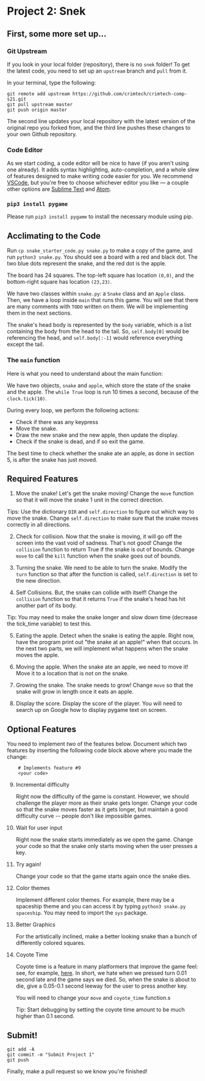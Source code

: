 # Project 2: Snek

## First, some more set up...
### Git Upstream
If you look in your local folder (repository), there is no `snek` folder! To get the latest code, you need to set up an `upstream` branch and `pull` from it.

In your terminal, type the following:
```
git remote add upstream https://github.com/crimtech/crimtech-comp-s21.git
git pull upstream master
git push origin master
```

The second line updates your local repository with the latest version of the original repo you forked from, and the third line pushes these changes to your own Github repository.

### Code Editor
As we start coding, a code editor will be nice to have (if you aren't using one already). It adds syntax highlighting, auto-completion, and a whole slew of features designed to make writing code easier for you. We recommend [VSCode](https://code.visualstudio.com/), but you're free to choose whichever editor you like — a couple other options are [Sublime Text](https://www.sublimetext.com/) and [Atom](https://atom.io/).

### `pip3 install pygame`
Please run `pip3 install pygame` to install the necessary module using pip.


## Acclimating to the Code
Run `cp snake_starter_code.py snake.py` to make a copy of the game, and run `python3 snake.py`. You should see a board with a red and black dot. The two blue dots represent the snake, and the red dot is the apple.

The board has 24 squares. The top-left square has location `(0,0)`, and the bottom-right square has location `(23,23)`.

We have two classes within `snake.py`: a `Snake` class and an `Apple` class. Then, we have a loop inside `main` that runs this game. You will see that there are many comments with `TODO` written on them. We will be implementing them in the next sections.

The snake's head body is represented by the `body` variable, which is a list containing the body from the head to the tail. So, `self.body[0]` would be referencing the head, and `self.body[:-1]` would reference everything except the tail.

### The `main` function
Here is what you need to understand about the main function:

We have two objects, `snake` and `apple`, which store the state of the snake and the apple. The `while True` loop is run 10 times a second, because of the `clock.tick(10)`.

During every loop, we perform the following actions:
* Check if there was any keypress
* Move the snake.
* Draw the new snake and the new apple, then update the display.
* Check if the snake is dead, and if so exit the game.

The best time to check whether the snake ate an apple, as done in section 5, is after the snake has just moved.

## Required Features
1. Move the snake!
Let's get the snake moving! Change the `move` function so that it will move the snake 1 unit in the correct direction.

Tips: Use the dictionary `DIR` and `self.direction` to figure out which way to move the snake. Change `self.direction` to make sure that the snake moves correctly in all directions.

2. Check for collision.
Now that the snake is moving, it will go off the screen into the vast void of sadness. That's not good! Change the `collision` function to return True if the snake is out of bounds. Change `move` to call the `kill` function when the snake goes out of bounds.

3. Turning the snake.
We need to be able to turn the snake. Modify the `turn` function so that after the function is called, `self.direction` is set to the new direction.

4. Self Collisions.
But, the snake can collide with itself! Change the `collision` function so that it returns `True` if the snake's head has hit another part of its body.

Tip: You may need to make the snake longer and slow down time (decrease the tick_time variable) to test this.

5. Eating the apple.
Detect when the snake is eating the apple. Right now, have the program print out "the snake at an apple!" when that occurs. In the next two parts, we will implement what happens when the snake moves the apple.

6. Moving the apple.
When the snake ate an apple, we need to move it! Move it to a location that is not on the snake.

7. Growing the snake.
The snake needs to grow! Change `move` so that the snake will grow in length once it eats an apple.

8. Display the score.
Display the score of the player. You will need to search up on Google how to display pygame text on screen.

## Optional Features
You need to implement *two* of the features below. Document which two features by inserting the following code block above where you made the change:
```
    # Implements feature #9
    <your code>
```

9. Incremental difficulty

    Right now the difficulty of the game is constant. However, we should challenge the player more as their snake gets longer. Change your code so that the snake moves faster as it gets longer, but maintain a good difficulty curve -- people don't like impossible games.

10. Wait for user input

    Right now the snake starts immediately as we open the game. Change your code so that the snake only starts moving when the user presses a key.

11. Try again!

    Change your code so that the game starts again once the snake dies.

12. Color themes
    
    Implement different color themes. For example, there may be a spaceship theme and you can access it by typing `python3 snake.py spaceship`. You may need to import the `sys` package.

13. Better Graphics
    
    For the artistically inclined, make a better looking snake than a bunch of differently colored squares.

14. Coyote Time
    
    Coyote time is a feature in many platformers that improve the game feel: see, for example, [here](https://www.youtube.com/watch?v=97_jvSPoRDo). In short, we hate when we pressed turn 0.01 second late and the game says we died. So, when the snake is about to die, give a 0.05-0.1 second leeway for the user to press another key.

    You will need to change your `move` and `coyote_time` function.s

    Tip: Start debugging by setting the coyote time amount to be much higher than 0.1 second.

## Submit!
```
git add -A
git commit -m "Submit Project 1"
git push
```

Finally, make a pull request so we know you're finished!